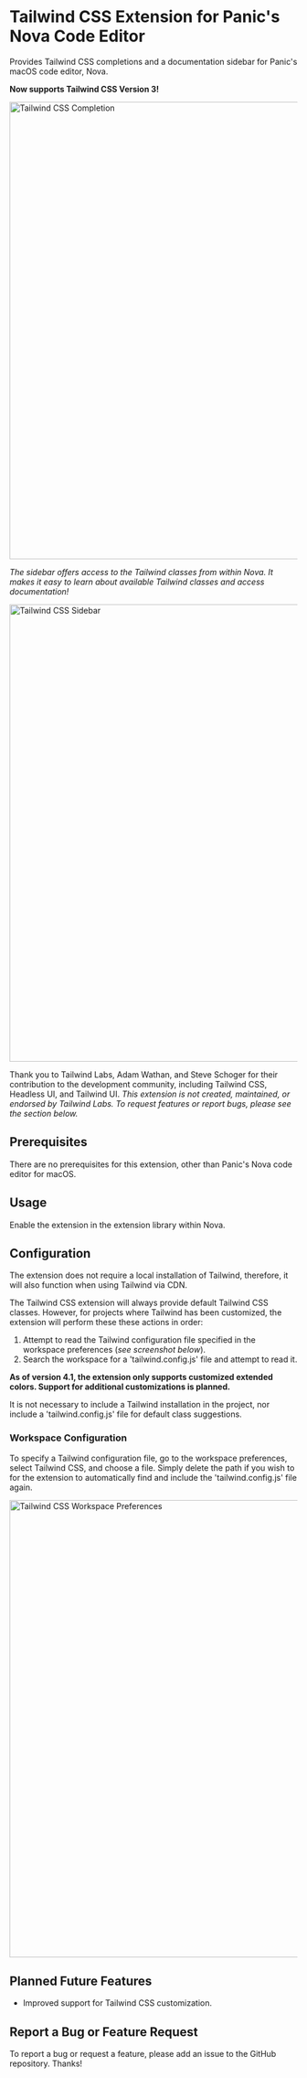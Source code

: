 # Tailwind CSS Extension for Panic's Nova Code Editor

Provides Tailwind CSS completions and a documentation sidebar for Panic's macOS code editor, Nova.

**Now supports Tailwind CSS Version 3!**

<img src="https://user-images.githubusercontent.com/48892071/105522129-dacd1080-5caa-11eb-8ce9-dacd244de575.png" width="800" alt="Tailwind CSS Completion">

*The sidebar offers access to the Tailwind classes from within Nova. It makes it easy
to learn about available Tailwind classes and access documentation!*

<img src="https://user-images.githubusercontent.com/48892071/126874141-cd73a572-5ccb-48ee-9714-3d98bb8ce50a.png" width="800" alt="Tailwind CSS Sidebar">

Thank you to Tailwind Labs, Adam Wathan, and Steve Schoger for their contribution to the development community, including Tailwind CSS, Headless UI, and Tailwind UI. *This extension is not created, maintained, or endorsed by Tailwind Labs. To request features or report bugs, please see the section below.*

## Prerequisites

There are no prerequisites for this extension, other than Panic's Nova code editor for macOS.

## Usage

Enable the extension in the extension library within Nova.

## Configuration

The extension does not require a local installation of Tailwind, therefore, it will also function when using Tailwind via CDN.

The Tailwind CSS extension will always provide default Tailwind CSS classes. However, for projects where Tailwind has been customized, the extension will perform these these actions in order:
1. Attempt to read the Tailwind configuration file specified in the workspace preferences (*see screenshot below*).
2. Search the workspace for a 'tailwind.config.js' file and attempt to read it.

**As of version 4.1, the extension only supports customized extended colors. Support for additional customizations is planned.**

It is not necessary to include a Tailwind installation in the project, nor include a 'tailwind.config.js' file for default class suggestions.

### Workspace Configuration
To specify a Tailwind configuration file, go to the workspace preferences, select Tailwind CSS, and choose a file. Simply delete the path if you wish to for the extension to automatically find and include the 'tailwind.config.js' file again.

<img src="https://user-images.githubusercontent.com/48892071/126839223-b50d6943-04cb-42a8-b58e-bba7f9daaaa1.png" width="800" alt="Tailwind CSS Workspace Preferences">

## Planned Future Features

* Improved support for Tailwind CSS customization.

## Report a Bug or Feature Request

To report a bug or request a feature, please add an issue to the GitHub repository. Thanks!
